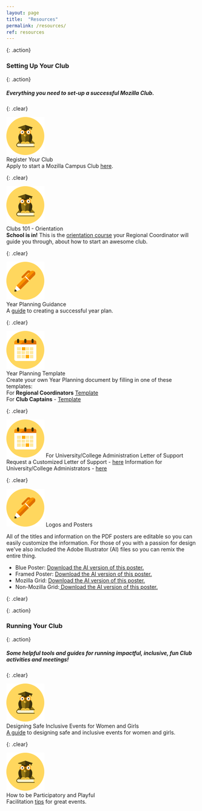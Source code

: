 ```yaml
---
layout: page
title:  "Resources"
permalink: /resources/
ref: resources
---
```


{: .action}
### Setting Up Your Club

{: .action}
##### Everything you need to set-up a successful Mozilla Club.

{: .clear}
&nbsp;

<div class="resources">
  <img src="/static/img/book.png" alt="">
  <div class="head-link">Register Your Club</div>
  <span>Apply to start a Mozilla Campus Club <a href="https://docs.google.com/forms/d/e/1FAIpQLSfBlMnvOVn6xUMrvBgYWJaEg4npDLUFkhbusLorfZ4BqSJgJQ/viewform">here</a>.</span>
</div>

{: .clear}
&nbsp;

<div class="resources">
  <img src="/static/img/book.png" alt="">
  <div class="head-link">Clubs 101 - Orientation</div>
  <span>
  <b>School is in!</b> This is the <a href="https://mozilla.teachable.com/courses/mozilla-campus-club-training/" target="_blank">orientation course</a> your Regional Coordinator will guide you through, about how to start an awesome club.
  </span>
</div>


{: .clear}
&nbsp;

<div class="resources">
  <img src="/static/img/pencil.png" alt="">
  <div class="head-link">Year Planning Guidance</div>
  <span>A <a href="/yearplanning/">guide</a> to creating a successful year plan.</span>
</div>

{: .clear}
&nbsp;

<div class="resources">
  <img src="/static/img/calendar.png" alt="">
  <div class="head-link">Year Planning Template</div>
  <span>
    Create your own Year Planning document by filling in one of these templates:<br>
     For <b>Regional Coordinators</b> <a href="https://docs.google.com/document/d/10xe5M32Cr5o-JupwCq3Rn6WsBYuLNdAaWxonnCS0LSw/copy" target="_blank">Template</a><br>
     For <b>Club Captains</b> - <a href="https://docs.google.com/document/d/1DKQd0decBLoAMep6weXINDP4zrURFbhHl7061SO5UYA/copy" target="_blank">Template</a>
  </span>
</div>

{: .clear}
&nbsp;

<div class="resources">
  <img src="/static/img/calendar.png" alt="">
  <a class="head-link">For University/College Administration Letter of Support </a>
  <span>
  Request a Customized Letter of Support - <a href="https://docs.google.com/forms/d/e/1FAIpQLSfJgBMdYRM0d4rJSpksXv-RWdYr6adFKeRT7SIfefzzFnAD2w/viewform">here</a> 
  Information for University/College Administrators - <a href="https://docs.google.com/document/d/1ybN-jGqncUuvHTYgto-4LiJXoiJTMe0_--a6K_ryoog/pub">here</a><br>
  </span>
</div>

{: .clear}
&nbsp;

<div class="resources">
  <img src="/static/img/pencil.png" alt="">
  <a class="head-link">Logos and Posters </a>
  <span>
  <p>
  All of the titles and information on the PDF posters are editable so you can easily customize the information. For those of you with a passion for design we've also included the Adobe Illustrator (AI) files so you can remix the entire thing.
  </p>

 <ul>
  <li>Blue Poster:  <a href="/static/resources/poster-template-A-blue.pdf">Download the AI version of this poster.</a></li>

  <li>Framed Poster: <a href="/static/resources/poster-template-B-framed.pdf"> Download the AI version of this poster.</a></li>

  <li>Mozilla Grid: <a href="/static/resources/poster-template-C-grid1.pdf"> Download the AI version of this poster.</a></li>

  <li>Non-Mozilla Grid:<a href="/static/resources/poster-template-C-grid2.pdf"> Download the AI version of this poster.</a></li>
</ul>
  </span>
</div>

{: .clear}
&nbsp;

{: .action}
### Running Your Club

{: .action}
##### Some helpful tools and guides for running impactful, inclusive, fun Club activities and meetings!

{: .clear}
&nbsp;

<div class="resources">
  <img src="/static/img/book.png" alt="">
  <div class="head-link">Designing Safe Inclusive Events for Women and Girls</div>
  <span>
  <a href="http://mozilla.github.io/learning-networks/clubs/events-women-girls-guide/">A guide</a> to designing safe and inclusive events for women and girls.
  </span>
</div>

{: .clear}
&nbsp;

<div class="resources">
  <img src="/static/img/book.png" alt="">
  <div class="head-link">How to be Participatory and Playful</div>
  <span>Facilitation <a href="http://mozilla.github.io/learning-networks/clubs/encouraging-participatory-playful-learning/" class="head-link">tips</a> for great events.</span>
</div>
